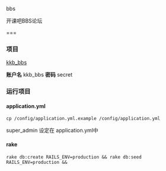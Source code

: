 bbs

开课吧BBS论坛

===

### 项目

[kkb_bbs](http://101.66.251.223/)

__账户名__ kkb_bbs  __密码__ secret

### 运行项目

#### application.yml

`cp /config/application.yml.example /config/application.yml`

super_admin 设定在 application.yml中

#### rake

`rake db:create RAILS_ENV=production && rake db:seed RAILS_ENV=production && `
